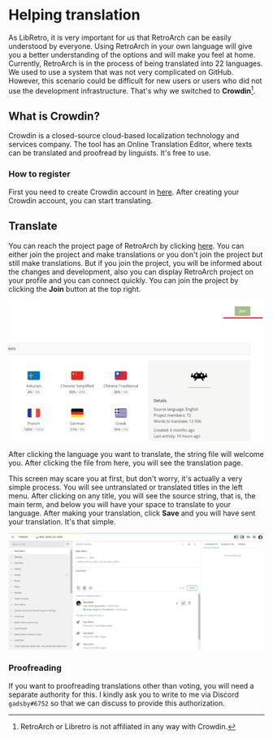 # Helping translation

As LibRetro, it is very important for us that RetroArch can be easily understood by everyone. Using RetroArch in your own language will give you a better understanding of the options and will make you feel at home. Currently, RetroArch is in the process of being translated into 22 languages. We used to use a system that was not very complicated on GitHub. However, this scenario could be difficult for new users or users who did not use the development infrastructure. That's why we switched to **Crowdin**[^1].

[^1]: RetroArch or Libretro is not affiliated in any way with Crowdin.

## What is Crowdin?

Crowdin is a closed-source cloud-based localization technology and services company. The tool has an Online Translation Editor, where texts can be translated and proofread by linguists. It's free to use.

### How to register

First you need to create Crowdin account in [here](https://accounts.crowdin.com/register). After creating your Crowdin account, you can start translating.

## Translate

You can reach the project page of RetroArch by clicking [here](https://crowdin.com/project/retroarch). You can either join the project and make translations or you don't join the project but still make translations. But if you join the project, you will be informed about the changes and development, also you can display RetroArch project on your profile and you can connect quickly. You can join the project by clicking the **Join** button at the top right.

![Join the Project](../../image/development/crowdin-join.png)

After clicking the language you want to translate, the string file will welcome you. After clicking the file from here, you will see the translation page.

This screen may scare you at first, but don't worry, it's actually a very simple process. You will see untranslated or translated titles in the left menu. After clicking on any title, you will see the source string, that is, the main term, and below you will have your space to translate to your language. After making your translation, click **Save** and you will have sent your translation. It's that simple.

![Translate main screen](../../image/development/crowdin-translate-page.png)

### Proofreading

If you want to proofreading translations other than voting, you will need a separate authority for this. I kindly ask you to write to me via Discord `gadsby#6752` so that we can discuss to provide this authorization.

